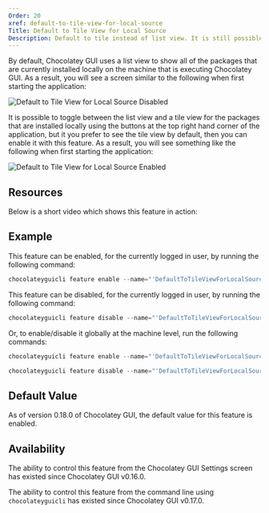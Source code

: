 ```yaml
---
Order: 20
xref: default-to-tile-view-for-local-source
Title: Default to Tile View for Local Source
Description: Default to tile instead of list view. It is still possible to switch during use.
---
```


By default, Chocolatey GUI uses a list view to show all of the packages that are currently installed locally on the
machine that is executing Chocolatey GUI.  As a result, you will see a screen similar to the following when first
starting the application:

![Default to Tile View for Local Source Disabled](/assets/images/chocolatey-gui/feature_default_tile_view_local_disabled.png "Default to Tile View for Local Source Disabled")

It is possible to toggle between the list view and a tile view for the packages that are installed locally using the
buttons at the top right hand corner of the application, but it you prefer to see the tile view by default, then you
can enable it with this feature.  As a result, you will see something like the following when first starting the
application:

![Default to Tile View for Local Source Enabled](/assets/images/chocolatey-gui/feature_default_tile_view_local_enabled.png "Default to Tile View for Local Source Enabled")

## Resources

Below is a short video which shows this feature in action:

## Example

This feature can be enabled, for the currently logged in user, by running the following command:

```powershell
chocolateyguicli feature enable --name="'DefaultToTileViewForLocalSource'"
```

This feature can be disabled, for the currently logged in user, by running the following command:

```powershell
chocolateyguicli feature disable --name="'DefaultToTileViewForLocalSource'"
```

Or, to enable/disable it globally at the machine level, run the following commands:

```powershell
chocolateyguicli feature enable --name="'DefaultToTileViewForLocalSource'" --global

chocolateyguicli feature disable --name="'DefaultToTileViewForLocalSource'" --global
```

## Default Value

As of version 0.18.0 of Chocolatey GUI, the default value for this feature is enabled.

## Availability

The ability to control this feature from the Chocolatey GUI Settings screen has existed since Chocolatey GUI v0.16.0.

The ability to control this feature from the command line using `chocolateyguicli` has existed since Chocolatey GUI
v0.17.0.
